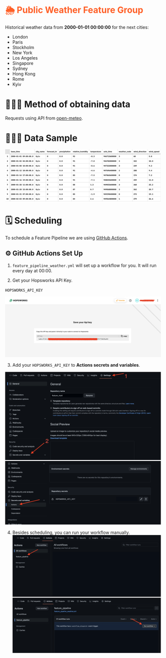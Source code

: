 # <span style="color:#ff5f27">🌦️ Public Weather Feature Group</span>

Historical weather data from **2000-01-01 00:00:00** for the next cities:
- London
- Paris
- Stockholm
- New York
- Los Angeles
- Singapore
- Sydney
- Hong Kong
- Rome
- Kyiv


# 🧙🏼‍♂️ Method of obtaining data
Requests using API from [open-meteo](https://open-meteo.com).


# 👨🏻‍🏫 Data Sample
![1.png](images/data_preview.png)


# 🗓️ Scheduling
To schedule a Feature Pipeline we are using [GitHub Actions](https://github.com/features/actions).

## ⚙️ GitHub Actions Set Up
1. `feature_pipeline_weather.yml` will set up a workflow for you. It will run every day at 00:00.

2. Get your Hopsworks API Key.

`HOPSWORKS_API_KEY`

![2.png](images/api_key.png)


3. Add your `HOPSWORKS_API_KEY` to **Actions secrets and variables**.

![3.png](images/set_up_api.png)
![4.png](images/create_api.png)

4. Besides scheduling, you can run your workflow manually.
![5.png](images/github_actions.png)
![6.png](images/feature_pipe_run.png)